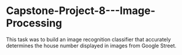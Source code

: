 # Capstone-Project-8---Image-Processing
This task was to build an image recognition classifier that accurately determines the house number displayed in images from Google Street.
